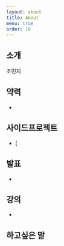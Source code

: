 ```yaml
---
layout: about
title: About
menu: true
order: 10
---
```


## 소개

조민지

## 약력

- 


## 사이드프로젝트

- [


## 발표

- 

## 강의

- 

## 하고싶은 말


